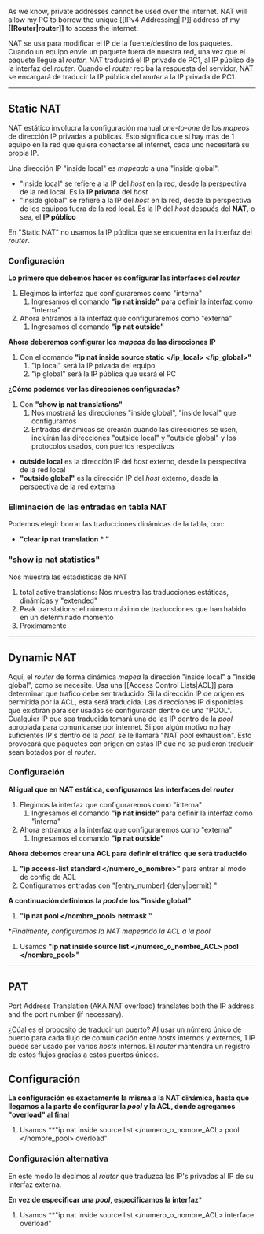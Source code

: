 As we know, private addresses cannot be used over the internet. NAT will allow my PC to borrow the unique [[IPv4 Addressing|IP]] address of my **[[Router|router]]** to access the internet.

NAT se usa para modificar el IP de la fuente/destino de los paquetes. Cuando un equipo envíe un paquete fuera de nuestra red, una vez que el paquete llegue al *router*, NAT traducirá el IP privado de PC1, al IP público de la interfaz del *router*. Cuando el *router* reciba la respuesta del servidor, NAT se encargará de traducir la IP pública del *router* a la IP privada de PC1.
****

## Static NAT

NAT estático involucra la configuración manual *one-to-one* de los *mapeos* de dirección IP privadas a públicas.
Esto significa que si hay más de 1 equipo en la red que quiera conectarse al internet, cada uno necesitará su propia IP.

Una dirección IP "inside local" es *mapeada* a una "inside global".
- "inside local" se refiere a la IP del *host* en la red, desde la perspectiva de la red local. Es la **IP privada** del *host*
- "inside global" se refiere a la IP del *host* en la red, desde la perspectiva de los equipos fuera de la red local. Es la IP del *host* después del **NAT**, o sea, el **IP público**

En "Static NAT" no usamos la IP pública que se encuentra en la interfaz del *router*.


### Configuración

**Lo primero que debemos hacer es configurar las interfaces del *router***
1. Elegimos la interfaz que configuraremos como "interna"
	1. Ingresamos el comando **"ip nat inside"** para definir la interfaz como "interna"
2. Ahora entramos a la interfaz que configuraremos como "externa"
	1. Ingresamos el comando **"ip nat outside"**

**Ahora deberemos configurar los *mapeos* de las direcciones IP**
1. Con el comando **"ip nat inside source static </ip_local> </ip_global>"**
	1. "ip local" será la IP privada del equipo
	2. "ip global" será la IP pública que usará el PC

**¿Cómo podemos ver las direcciones configuradas?**
1. Con **"show ip nat translations"**
	1. Nos mostrará las direcciones "inside global", "inside local" que configuramos
	2. Entradas dinámicas se crearán cuando las direcciones se usen, incluirán las direcciones "outside local" y "outside global" y los protocolos usados, con puertos respectivos

- **outside local** es la dirección IP del *host* externo, desde la perspectiva de la red local
- **"outside global"** es la dirección IP del *host* externo, desde la perspectiva de la red externa


### Eliminación de las entradas en tabla NAT

Podemos elegir borrar las traducciones dinámicas de la tabla, con:
- **"clear ip nat translation * "**


### "show ip nat statistics"

Nos muestra las estadísticas de NAT

1. total active translations: Nos muestra las traducciones estáticas, dinámicas y "extended"
2. Peak translations: el número máximo de traducciones que han habido en un determinado momento
3. Proximamente
****

## Dynamic NAT

Aquí, el *router* de forma dinámica *mapea* la dirección "inside local" a "inside global", como se necesite.
Usa una [[Access Control Lists|ACL]] para determinar que trafico debe ser traducido. Si la dirección IP de origen es permitida por la ACL, esta será traducida.
Las direcciones IP disponibles que existirán para ser usadas se configurarán dentro de una "POOL". Cualquier IP que sea traducida tomará una de las IP dentro de la *pool* apropiada para comunicarse por internet. Si por algún motivo no hay suficientes IP's dentro de la *pool*, se le llamará "NAT pool exhaustion". Esto provocará que paquetes con origen en estás IP que no se pudieron traducir sean botados por el *router*.

### Configuración 

**Al igual que en NAT estática, configuramos las interfaces del *router***
1. Elegimos la interfaz que configuraremos como "interna"
	1. Ingresamos el comando **"ip nat inside"** para definir la interfaz como "interna"
2. Ahora entramos a la interfaz que configuraremos como "externa"
	1. Ingresamos el comando **"ip nat outside"**

**Ahora debemos crear una ACL para definir el tráfico que será traducido**
1. **"ip access-list standard </numero_o_nombre>"** para entrar al modo de config de ACL
2. Configuramos entradas con  "[entry_number] {deny|permit} </ip> </wildcard>"

**A continuación definimos la *pool* de los "inside global"**
1. **"ip nat pool </nombre_pool> </rango> </rango> netmask </netmask>"**

**Finalmente, configuramos la NAT *mapeando* la ACL a la *pool**
1. Usamos **"ip nat inside source list </numero_o_nombre_ACL> pool </nombre_pool>"**
****

## PAT

Port Address Translation (AKA NAT overload) translates both the IP address and the port number (if necessary).

¿Cúal es el proposito de traducir un puerto?
Al usar un número único de puerto para cada flujo de comunicación entre *hosts* internos y externos, 1 IP puede ser usado por varios *hosts* internos. 
El *router* mantendrá un registro de estos flujos gracias a estos puertos únicos. 


## Configuración

**La configuración es exactamente la misma a la NAT dinámica, hasta que llegamos a la parte de configurar la *pool* y la ACL, donde agregamos "overload" al final**
1. Usamos **"ip nat inside source list </numero_o_nombre_ACL> pool </nombre_pool> overload"


### Configuración alternativa

En este modo le decimos al *router* que traduzca las IP's privadas al IP de su interfaz externa.

**En vez de especificar una *pool*, especificamos la interfaz***
1. Usamos **"ip nat inside source list </numero_o_nombre_ACL> interface </interfaz> overload"